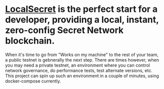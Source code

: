 # [LocalSecret](https://docs.scrt.network/docs/development/local-secret) is the perfect start for a developer, providing a local, instant, zero-config Secret Network blockchain.
When it's time to go from "Works on my machine" to the rest of your team, a public testnet is gebnerally the next step.
There are times however, when you may need a private testnet, an environment where you can control network governance, do performance tests, test alternate versions, etc.
This project can spin up such an environment in a couple of minutes, using docker-compose currently.
